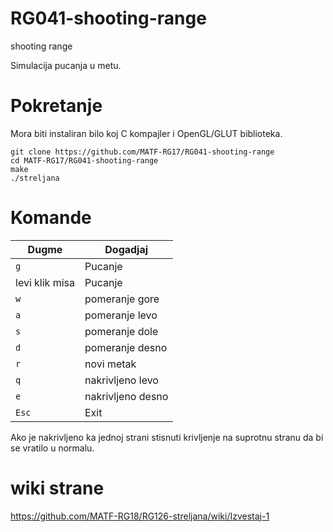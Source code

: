 # RG041-shooting-range
shooting range

Simulacija pucanja u metu.

# Pokretanje
Mora biti instaliran bilo koj C kompajler i OpenGL/GLUT biblioteka.

```shell
git clone https://github.com/MATF-RG17/RG041-shooting-range
cd MATF-RG17/RG041-shooting-range
make
./streljana
```

# Komande

 Dugme | Dogadjaj
-----|------
 `g` | Pucanje 
 levi klik misa | Pucanje 
 `w`  | pomeranje  gore 
 `a`  | pomeranje levo 
 `s`  | pomeranje  dole 
 `d`  | pomeranje  desno
 `r` | novi metak 
  `q`  | nakrivljeno levo 
 `e`  | nakrivljeno desno
 `Esc` | Exit 
 
Ako je nakrivljeno ka jednoj strani stisnuti krivljenje na suprotnu stranu da bi se vratilo u normalu.


# wiki strane

https://github.com/MATF-RG18/RG126-streljana/wiki/Izvestaj-1
